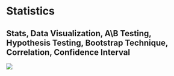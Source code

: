 # Statistics

## Stats, Data Visualization, A\B Testing, Hypothesis Testing, Bootstrap Technique, Correlation, Confidence Interval

![](https://s3.amazonaws.com/libapps/accounts/35736/images/statwordcloud.png)
